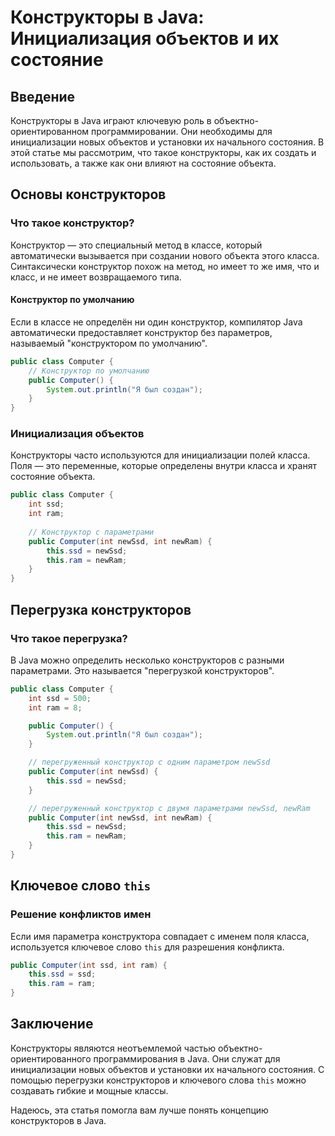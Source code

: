 # Конструкторы в Java: Инициализация объектов и их состояние

## Введение
Конструкторы в Java играют ключевую роль в объектно-ориентированном программировании. Они необходимы для инициализации новых объектов и установки их начального состояния. В этой статье мы рассмотрим, что такое конструкторы, как их создать и использовать, а также как они влияют на состояние объекта.

## Основы конструкторов

### Что такое конструктор?
Конструктор — это специальный метод в классе, который автоматически вызывается при создании нового объекта этого класса. Синтаксически конструктор похож на метод, но имеет то же имя, что и класс, и не имеет возвращаемого типа.

#### Конструктор по умолчанию
Если в классе не определён ни один конструктор, компилятор Java автоматически предоставляет конструктор без параметров, называемый "конструктором по умолчанию".

```java
public class Computer {
    // Конструктор по умолчанию
    public Computer() {
        System.out.println("Я был создан");
    }
}
```

### Инициализация объектов
Конструкторы часто используются для инициализации полей класса. Поля — это переменные, которые определены внутри класса и хранят состояние объекта.

```java
public class Computer {
    int ssd;
    int ram;
    
    // Конструктор с параметрами
    public Computer(int newSsd, int newRam) {
        this.ssd = newSsd;
        this.ram = newRam;
    }
}
```

## Перегрузка конструкторов

### Что такое перегрузка?
В Java можно определить несколько конструкторов с разными параметрами. Это называется "перегрузкой конструкторов".

```java
public class Computer {
    int ssd = 500;
    int ram = 8;

    public Computer() {
        System.out.println("Я был создан");
    }

    // перегруженный конструктор с одним параметром newSsd
    public Computer(int newSsd) {
        this.ssd = newSsd;
    }

    // перегруженный конструктор с двумя параметрами newSsd, newRam
    public Computer(int newSsd, int newRam) {
        this.ssd = newSsd;
        this.ram = newRam;
    }
}
```

## Ключевое слово `this`

### Решение конфликтов имен
Если имя параметра конструктора совпадает с именем поля класса, используется ключевое слово `this` для разрешения конфликта.

```java
public Computer(int ssd, int ram) {
    this.ssd = ssd;
    this.ram = ram;
}
```

## Заключение
Конструкторы являются неотъемлемой частью объектно-ориентированного программирования в Java. Они служат для инициализации новых объектов и установки их начального состояния. С помощью перегрузки конструкторов и ключевого слова `this` можно создавать гибкие и мощные классы.

Надеюсь, эта статья помогла вам лучше понять концепцию конструкторов в Java.
